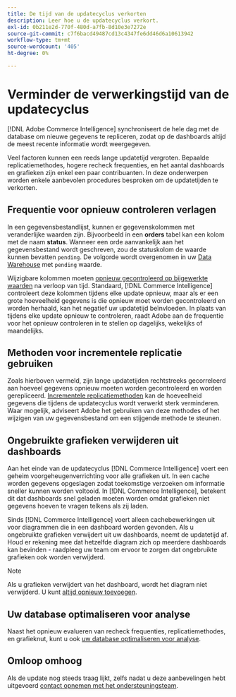 ```yaml
---
title: De tijd van de updatecyclus verkorten
description: Leer hoe u de updatecyclus verkort.
exl-id: 0b211e2d-770f-480d-a7fb-8d10e3e7272e
source-git-commit: c7f6bacd49487cd13c4347fe6dd46d6a10613942
workflow-type: tm+mt
source-wordcount: '405'
ht-degree: 0%

---
```


# Verminder de verwerkingstijd van de updatecyclus

[!DNL Adobe Commerce Intelligence] synchroniseert de hele dag met de database om nieuwe gegevens te repliceren, zodat op de dashboards altijd de meest recente informatie wordt weergegeven.

Veel factoren kunnen een reeds lange updatetijd vergroten. Bepaalde replicatiemethodes, hogere recheck frequenties, en het aantal dashboards en grafieken zijn enkel een paar contribuanten. In deze onderwerpen worden enkele aanbevolen procedures besproken om de updatetijden te verkorten.

## Frequentie voor opnieuw controleren verlagen

In een gegevensbestandlijst, kunnen er gegevenskolommen met veranderlijke waarden zijn. Bijvoorbeeld in een **orders** tabel kan een kolom met de naam **status**. Wanneer een orde aanvankelijk aan het gegevensbestand wordt geschreven, zou de statuskolom de waarde kunnen bevatten `pending`. De volgorde wordt overgenomen in uw [Data Warehouse](../data-analyst/data-warehouse-mgr/tour-dwm.md) met `pending` waarde.

Wijzigbare kolommen moeten [opnieuw gecontroleerd op bijgewerkte waarden](../data-analyst/data-warehouse-mgr/cfg-data-rechecks.md) na verloop van tijd. Standaard, [!DNL Commerce Intelligence] controleert deze kolommen tijdens elke update opnieuw, maar als er een grote hoeveelheid gegevens is die opnieuw moet worden gecontroleerd en worden herhaald, kan het negatief uw updatetijd beïnvloeden. In plaats van tijdens elke update opnieuw te controleren, raadt Adobe aan de frequentie voor het opnieuw controleren in te stellen op dagelijks, wekelijks of maandelijks.

## Methoden voor incrementele replicatie gebruiken

Zoals hierboven vermeld, zijn lange updatetijden rechtstreeks gecorreleerd aan hoeveel gegevens opnieuw moeten worden gecontroleerd en worden gerepliceerd. [Incrementele replicatiemethoden](../data-analyst/data-warehouse-mgr/cfg-replication-methods.md) kan de hoeveelheid gegevens die tijdens de updatecyclus wordt verwerkt sterk verminderen. Waar mogelijk, adviseert Adobe het gebruiken van deze methodes of het wijzigen van uw gegevensbestand om een stijgende methode te steunen.

## Ongebruikte grafieken verwijderen uit dashboards

Aan het einde van de updatecyclus [!DNL Commerce Intelligence] voert een geheim voorgeheugenverrichting voor alle grafieken uit. In een cache worden gegevens opgeslagen zodat toekomstige verzoeken om informatie sneller kunnen worden voltooid. In [!DNL Commerce Intelligence], betekent dit dat dashboards snel geladen moeten worden omdat grafieken niet gegevens hoeven te vragen telkens als zij laden.

Sinds [!DNL Commerce Intelligence] voert alleen cachebewerkingen uit voor diagrammen die in een dashboard worden gevonden. Als u ongebruikte grafieken verwijdert uit uw dashboards, neemt de updatetijd af. Houd er rekening mee dat hetzelfde diagram zich op meerdere dashboards kan bevinden - raadpleeg uw team om ervoor te zorgen dat ongebruikte grafieken ook worden verwijderd.

>[!NOTE]
>
>Als u grafieken verwijdert van het dashboard, wordt het diagram niet verwijderd. U kunt [altijd opnieuw toevoegen](../data-user/dashboards/add-charts-dashboard.md).

## Uw database optimaliseren voor analyse

Naast het opnieuw evalueren van recheck frequenties, replicatiemethodes, en grafieknut, kunt u ook [uw database optimaliseren voor analyse](../best-practices/opt-db-analysis.md).

## Omloop omhoog

Als de update nog steeds traag lijkt, zelfs nadat u deze aanbevelingen hebt uitgevoerd [contact opnemen met het ondersteuningsteam](https://experienceleague.adobe.com/docs/commerce-knowledge-base/kb/troubleshooting/miscellaneous/mbi-service-policies.html).
